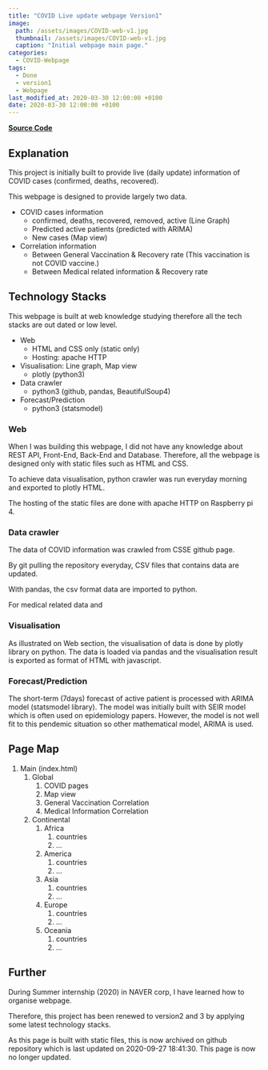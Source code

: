 ```yaml
---
title: "COVID Live update webpage Version1"
image: 
  path: /assets/images/COVID-web-v1.jpg
  thumbnail: /assets/images/COVID-web-v1.jpg
  caption: "Initial webpage main page."
categories: 
  - COVID-Webpage
tags:
  - Done
  - version1
  - Webpage
last_modified_at: 2020-03-30 12:00:00 +0100
date: 2020-03-30 12:00:00 +0100
---
```


[**Source Code**](https://github.com/ArtemisDicoTiar/covid_blog_initial)

## Explanation

This project is initially built to provide live (daily update) information of COVID cases (confirmed, deaths, recovered). 

This webpage is designed to provide largely two data.

- COVID cases information 
  - confirmed, deaths, recovered, removed, active (Line Graph)
  - Predicted active patients (predicted with ARIMA)
  - New cases (Map view)
- Correlation information
  - Between General Vaccination & Recovery rate (This vaccination is not COVID vaccine.)
  - Between Medical related information & Recovery rate

## Technology Stacks

This webpage is built at web knowledge studying therefore all the tech stacks are out dated or low level.

* Web
  * HTML and CSS only (static only)
  * Hosting: apache HTTP
* Visualisation: Line graph, Map view
  * plotly (python3)
* Data crawler
  * python3 (github, pandas, BeautifulSoup4)
* Forecast/Prediction
  * python3 (statsmodel)

### Web

When I was building this webpage, I did not have any knowledge about REST API, Front-End, Back-End and Database. Therefore, all the webpage is designed only with static files such as HTML and CSS. 

To achieve data visualisation, python crawler was run everyday morning and exported to plotly HTML.

The hosting of the static files are done with apache HTTP on Raspberry pi 4.

### Data crawler

The data of COVID information was crawled from CSSE github page.

By git pulling the repository everyday, CSV files that contains data are updated.

With pandas, the csv format data are imported to python.

For medical related data and 

### Visualisation

As illustrated on Web section, the visualisation of data is done by plotly library on python. The data is loaded via pandas and the visualisation result is exported as format of HTML with javascript.

### Forecast/Prediction

The short-term (7days) forecast of active patient is processed with ARIMA model (statsmodel library). The model was initially built with SEIR model which is often used on epidemiology papers. However, the model is not well fit to this pendemic situation so other mathematical model, ARIMA is used.

## Page Map

1. Main (index.html) 
   1. Global
      1. COVID pages
      2. Map view
      3. General Vaccination Correlation
      4. Medical Information Correlation
   2. Continental
      1. Africa
         1. countries
         2. ...
      2. America
         1. countries
         2. ...
      3. Asia
         1. countries
         2. ...
      4. Europe
         1. countries
         2. ...
      5. Oceania
         1. countries
         2. ...

## Further 

During Summer internship (2020) in NAVER corp, I have learned how to organise webpage.

Therefore, this project has been renewed to version2 and 3 by applying some latest technology stacks.

As this page is built with static files, this is now archived on github repository which is last updated on 2020-09-27 18:41:30. This page is now no longer updated.
